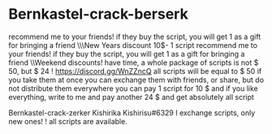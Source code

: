 # Bernkastel-crack-berserk


recommend me to your friends! if they buy the script, you will get 1 as a gift for bringing a friend
\\\\\New Years discount 10$- 1 script recommend me to your friends! if they buy the script, you will get 1 as a gift for bringing a friend \\\Weekend discounts! have time, a whole package of scripts is not $ 50, but $ 24 !
https://discord.gg/WnZZncQ
all scripts will be equal to $ 50 if you take them at once
you can exchange them with friends, or share, but do not distribute them everywhere
you can pay 1 script for 10 $ and if you like everything, write to me and pay another 24 $ and get absolutely all script

Bernkastel-crack-zerker Kishirika Kishirisu#6329
I exchange scripts, only new ones! !
all scripts are available.






